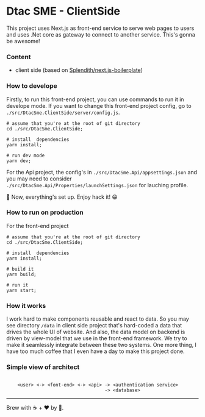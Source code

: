 # Dtac SME - ClientSide


This project uses Next.js as front-end service to serve web pages to users and uses .Net core as gateway to connect to another service. This's gonna be awesome!


### Content
- client side (based on [Splendith/next.js-boilerplate](https://github.com/Splendith/next.js-boilerplate))


### How to develope
Firstly, to run this front-end project, you can use commands to run it in develope mode. If you want to change this front-end project config, go to `./src/DtacSme.ClientSide/server/config.js`.
```
# assume that you're at the root of git directory
cd ./src/DtacSme.ClientSide;

# install  dependencies
yarn install;

# run dev mode
yarn dev;
```
For the Api project, the config's in `./src/DtacSme.Api/appsettings.json` and you may need to consider `./src/DtacSme.Api/Properties/launchSettings.json` for lauching profile.


:tada: Now, everything's set up. Enjoy hack it! :grin:


### How to run on production
For the front-end project
```
# assume that you're at the root of git directory
cd ./src/DtacSme.ClientSide;

# install  dependencies
yarn install;

# build it
yarn build;

# run it
yarn start;
```

### How it works
I work hard to make components reusable and react to data. So you may see directory `/data` in client side project that's hard-coded a data that drives the whole UI of website. And also, the data model on backend is driven by view-model that we use in the front-end framework. We try to make it seamlessly integrate between these two systems. One more thing, I have too much coffee that I even have a day to make this project done.


### Simple view of architect
```

    <user> <-> <font-end> <-> <api> -> <authentication service>
                                    -> <database>

```


---
Brew with :coffee: + :heart: by :sheep:.
